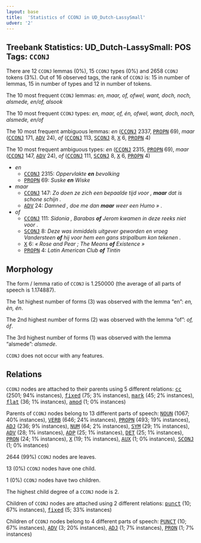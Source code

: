 ```yaml
---
layout: base
title:  'Statistics of CCONJ in UD_Dutch-LassySmall'
udver: '2'
---
```


## Treebank Statistics: UD_Dutch-LassySmall: POS Tags: `CCONJ`

There are 12 `CCONJ` lemmas (0%), 15 `CCONJ` types (0%) and 2658 `CCONJ` tokens (3%).
Out of 16 observed tags, the rank of `CCONJ` is: 15 in number of lemmas, 15 in number of types and 12 in number of tokens.

The 10 most frequent `CCONJ` lemmas: <em>en, maar, of, ofwel, want, doch, noch, alsmede, en/of, alsook</em>

The 10 most frequent `CCONJ` types:  <em>en, maar, of, én, ofwel, want, doch, noch, alsmede, en/of</em>

The 10 most frequent ambiguous lemmas: <em>en</em> (<tt><a href="nl_lassysmall-pos-CCONJ.html">CCONJ</a></tt> 2337, <tt><a href="nl_lassysmall-pos-PROPN.html">PROPN</a></tt> 69), <em>maar</em> (<tt><a href="nl_lassysmall-pos-CCONJ.html">CCONJ</a></tt> 171, <tt><a href="nl_lassysmall-pos-ADV.html">ADV</a></tt> 24), <em>of</em> (<tt><a href="nl_lassysmall-pos-CCONJ.html">CCONJ</a></tt> 113, <tt><a href="nl_lassysmall-pos-SCONJ.html">SCONJ</a></tt> 8, <tt><a href="nl_lassysmall-pos-X.html">X</a></tt> 6, <tt><a href="nl_lassysmall-pos-PROPN.html">PROPN</a></tt> 4)

The 10 most frequent ambiguous types:  <em>en</em> (<tt><a href="nl_lassysmall-pos-CCONJ.html">CCONJ</a></tt> 2315, <tt><a href="nl_lassysmall-pos-PROPN.html">PROPN</a></tt> 69), <em>maar</em> (<tt><a href="nl_lassysmall-pos-CCONJ.html">CCONJ</a></tt> 147, <tt><a href="nl_lassysmall-pos-ADV.html">ADV</a></tt> 24), <em>of</em> (<tt><a href="nl_lassysmall-pos-CCONJ.html">CCONJ</a></tt> 111, <tt><a href="nl_lassysmall-pos-SCONJ.html">SCONJ</a></tt> 8, <tt><a href="nl_lassysmall-pos-X.html">X</a></tt> 6, <tt><a href="nl_lassysmall-pos-PROPN.html">PROPN</a></tt> 4)


* <em>en</em>
  * <tt><a href="nl_lassysmall-pos-CCONJ.html">CCONJ</a></tt> 2315: <em>Oppervlakte <b>en</b> bevolking</em>
  * <tt><a href="nl_lassysmall-pos-PROPN.html">PROPN</a></tt> 69: <em>Suske <b>en</b> Wiske</em>
* <em>maar</em>
  * <tt><a href="nl_lassysmall-pos-CCONJ.html">CCONJ</a></tt> 147: <em>Zo doen ze zich een bepaalde tijd voor , <b>maar</b> dat is schone schijn .</em>
  * <tt><a href="nl_lassysmall-pos-ADV.html">ADV</a></tt> 24: <em>Damned , doe me dan <b>maar</b> weer een Humo » .</em>
* <em>of</em>
  * <tt><a href="nl_lassysmall-pos-CCONJ.html">CCONJ</a></tt> 111: <em>Sidonia , Barabas <b>of</b> Jerom kwamen in deze reeks niet voor .</em>
  * <tt><a href="nl_lassysmall-pos-SCONJ.html">SCONJ</a></tt> 8: <em>Deze was inmiddels uitgever geworden en vroeg Vandersteen <b>of</b> hij voor hem een gans stripalbum kon tekenen .</em>
  * <tt><a href="nl_lassysmall-pos-X.html">X</a></tt> 6: <em>« Rose and Pear ; The Means <b>of</b> Existence »</em>
  * <tt><a href="nl_lassysmall-pos-PROPN.html">PROPN</a></tt> 4: <em>Latin American Club <b>of</b> Tintin</em>

## Morphology

The form / lemma ratio of `CCONJ` is 1.250000 (the average of all parts of speech is 1.174887).

The 1st highest number of forms (3) was observed with the lemma “en”: <em>en, èn, én</em>.

The 2nd highest number of forms (2) was observed with the lemma “of”: <em>of, óf</em>.

The 3rd highest number of forms (1) was observed with the lemma “alsmede”: <em>alsmede</em>.

`CCONJ` does not occur with any features.


## Relations

`CCONJ` nodes are attached to their parents using 5 different relations: <tt><a href="nl_lassysmall-dep-cc.html">cc</a></tt> (2501; 94% instances), <tt><a href="nl_lassysmall-dep-fixed.html">fixed</a></tt> (75; 3% instances), <tt><a href="nl_lassysmall-dep-mark.html">mark</a></tt> (45; 2% instances), <tt><a href="nl_lassysmall-dep-flat.html">flat</a></tt> (36; 1% instances), <tt><a href="nl_lassysmall-dep-amod.html">amod</a></tt> (1; 0% instances)

Parents of `CCONJ` nodes belong to 13 different parts of speech: <tt><a href="nl_lassysmall-pos-NOUN.html">NOUN</a></tt> (1067; 40% instances), <tt><a href="nl_lassysmall-pos-VERB.html">VERB</a></tt> (646; 24% instances), <tt><a href="nl_lassysmall-pos-PROPN.html">PROPN</a></tt> (493; 19% instances), <tt><a href="nl_lassysmall-pos-ADJ.html">ADJ</a></tt> (236; 9% instances), <tt><a href="nl_lassysmall-pos-NUM.html">NUM</a></tt> (64; 2% instances), <tt><a href="nl_lassysmall-pos-SYM.html">SYM</a></tt> (29; 1% instances), <tt><a href="nl_lassysmall-pos-ADV.html">ADV</a></tt> (28; 1% instances), <tt><a href="nl_lassysmall-pos-ADP.html">ADP</a></tt> (25; 1% instances), <tt><a href="nl_lassysmall-pos-DET.html">DET</a></tt> (25; 1% instances), <tt><a href="nl_lassysmall-pos-PRON.html">PRON</a></tt> (24; 1% instances), <tt><a href="nl_lassysmall-pos-X.html">X</a></tt> (19; 1% instances), <tt><a href="nl_lassysmall-pos-AUX.html">AUX</a></tt> (1; 0% instances), <tt><a href="nl_lassysmall-pos-SCONJ.html">SCONJ</a></tt> (1; 0% instances)

2644 (99%) `CCONJ` nodes are leaves.

13 (0%) `CCONJ` nodes have one child.

1 (0%) `CCONJ` nodes have two children.

The highest child degree of a `CCONJ` node is 2.

Children of `CCONJ` nodes are attached using 2 different relations: <tt><a href="nl_lassysmall-dep-punct.html">punct</a></tt> (10; 67% instances), <tt><a href="nl_lassysmall-dep-fixed.html">fixed</a></tt> (5; 33% instances)

Children of `CCONJ` nodes belong to 4 different parts of speech: <tt><a href="nl_lassysmall-pos-PUNCT.html">PUNCT</a></tt> (10; 67% instances), <tt><a href="nl_lassysmall-pos-ADV.html">ADV</a></tt> (3; 20% instances), <tt><a href="nl_lassysmall-pos-ADJ.html">ADJ</a></tt> (1; 7% instances), <tt><a href="nl_lassysmall-pos-PRON.html">PRON</a></tt> (1; 7% instances)

